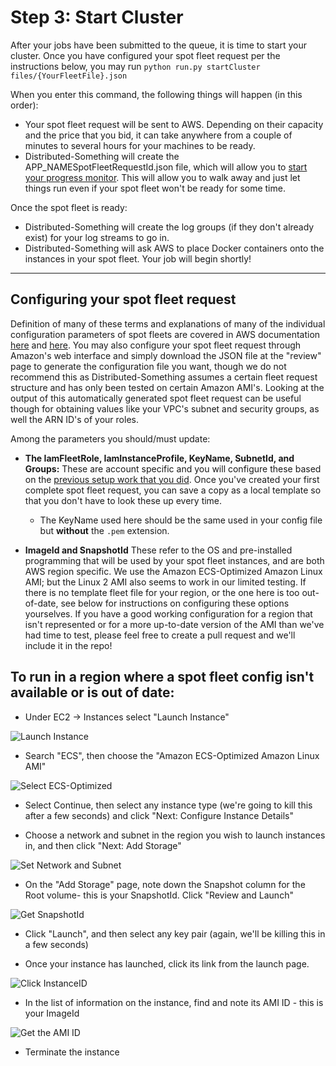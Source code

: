# Step 3: Start Cluster

After your jobs have been submitted to the queue, it is time to start your cluster.
Once you have configured your spot fleet request per the instructions below, you may run
`python run.py startCluster files/{YourFleetFile}.json`

When you enter this command, the following things will happen (in this order):

* Your spot fleet request will be sent to AWS.
Depending on their capacity and the price that you bid, it can take anywhere from a couple of minutes to several hours for your machines to be ready.
* Distributed-Something will create the APP_NAMESpotFleetRequestId.json file, which will allow you to [start your progress monitor](step_4_monitor.md).
This will allow you to walk away and just let things run even if your spot fleet won't be ready for some time.

Once the spot fleet is ready:

* Distributed-Something will create the log groups (if they don't already exist) for your log streams to go in.
* Distributed-Something will ask AWS to place Docker containers onto the instances in your spot fleet.
Your job will begin shortly!

***
## Configuring your spot fleet request
Definition of many of these terms and explanations of many of the individual configuration parameters of spot fleets are covered in AWS documentation [here](http://docs.aws.amazon.com/AWSEC2/latest/UserGuide/spot-fleet.html) and [here](http://docs.aws.amazon.com/cli/latest/reference/ec2/request-spot-fleet.html).
You may also configure your spot fleet request through Amazon's web interface and simply download the JSON file at the "review" page to generate the configuration file you want, though we do not recommend this as Distributed-Something assumes a certain fleet request structure and has only been tested on certain Amazon AMI's.
Looking at the output of this automatically generated spot fleet request can be useful though for obtaining values like your VPC's subnet and security groups, as well the ARN ID's of your roles.

Among the parameters you should/must update:

* **The IamFleetRole, IamInstanceProfile, KeyName, SubnetId, and Groups:** These are account specific and you will configure these based on the [previous setup work that you did](step_0_prep.md).
Once you've created your first complete spot fleet request, you can save a copy as a local template so that you don't have to look these up every time.

  * The KeyName used here should be the same used in your config file but **without** the `.pem` extension.

* **ImageId and SnapshotId** These refer to the OS and pre-installed programming that will be used by your spot fleet instances, and are both AWS region specific.
We use the Amazon ECS-Optimized Amazon Linux AMI; but the Linux 2 AMI also seems to work in our limited testing.
If there is no template fleet file for your region, or the one here is too out-of-date, see below for instructions on configuring these options yourselves.
If you have a good working configuration for a region that isn't represented or for a more up-to-date version of the AMI than we've had time to test, please feel free to create a pull request and we'll include it in the repo!

## To run in a region where a spot fleet config isn't available or is out of date:

* Under EC2 -> Instances select "Launch Instance"

![Launch Instance](images/Launch.jpg)

* Search "ECS", then choose the "Amazon ECS-Optimized Amazon Linux AMI"

![Select ECS-Optimized](images/ECS.jpg)

* Select Continue, then select any instance type (we're going to kill this after a few seconds) and click "Next: Configure Instance Details"

* Choose a network and subnet in the region you wish to launch instances in, and then click "Next: Add Storage"

![Set Network and Subnet](images/Network.jpg)

* On the "Add Storage" page, note down the Snapshot column for the Root volume- this is your SnapshotId.
Click "Review and Launch"

![Get SnapshotId](images/Snapshot.jpg)

* Click "Launch", and then select any key pair (again, we'll be killing this in a few seconds)

* Once your instance has launched, click its link from the launch page.

![Click InstanceID](images/InstanceID.jpg)

* In the list of information on the instance, find and note its AMI ID - this is your ImageId

![Get the AMI ID](images/AMIID.jpg)

* Terminate the instance
